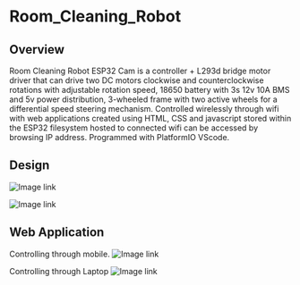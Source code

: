 # Room_Cleaning_Robot

## Overview

Room Cleaning Robot ESP32 Cam is a controller + L293d bridge motor driver that can drive two DC motors clockwise and counterclockwise rotations with adjustable rotation speed, 18650 battery with 3s 12v 10A BMS and 5v power distribution, 3-wheeled frame with two active wheels for a differential speed steering mechanism. Controlled wirelessly through wifi with web applications created using HTML, CSS and javascript stored within the ESP32 filesystem hosted to connected wifi can be accessed by browsing IP address. Programmed with PlatformIO VScode.

## Design

![Image link](https://github.com/kaushikbaidya09/Room_Cleaning_Robot/blob/main/Pics/image1.jpg?raw=true)

![Image link](https://github.com/kaushikbaidya09/Room_Cleaning_Robot/blob/main/Pics/image2.jpg?raw=true)

## Web Application
Controlling through mobile.
![Image link](https://github.com/kaushikbaidya09/Room_Cleaning_Robot/blob/main/Pics/SC1.jpg?raw=true)

Controlling through Laptop
![Image link](https://github.com/kaushikbaidya09/Room_Cleaning_Robot/blob/main/Pics/SC2.jpg?raw=true)
